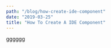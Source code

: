 ```yaml
---
path: "/blog/how-create-ide-component"
date: "2019-03-25"
title: "How To Create A IDE Component"
---
```


gggggg
